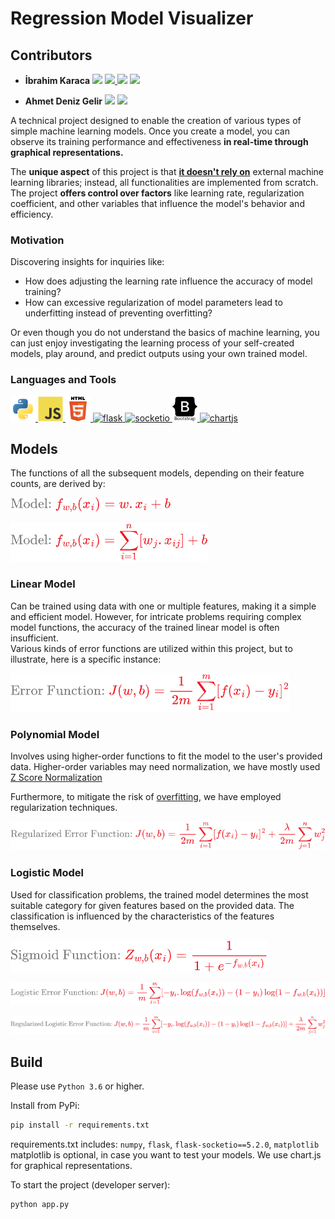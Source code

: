 # Regression Model Visualizer

## **Contributors**
- **İbrahim Karaca**
  <img src="https://raw.githubusercontent.com/ultralytics/assets/main/social/logo-transparent.png" width="2.5%"/>
      <a href="https://github.com/karaca-i">
          <img
            src="https://media.roboflow.com/notebooks/template/icons/purple/github.png?ik-sdk-version=javascript-1.4.3&updatedAt=1672949633691"
            width="2.5%"
          />
      </a>
  <img src="https://raw.githubusercontent.com/ultralytics/assets/main/social/logo-transparent.png" width="2.5%"/>
      <a href="https://www.linkedin.com/in/karaca-ibrahim/">
          <img
            src="https://media.roboflow.com/notebooks/template/icons/purple/linkedin.png?ik-sdk-version=javascript-1.4.3&updatedAt=1672949633691"
            width="2.5%"
          />
      </a>   
      
- **Ahmet Deniz Gelir**
  <img src="https://raw.githubusercontent.com/ultralytics/assets/main/social/logo-transparent.png" width="2.5%"/>
      <a href="https://github.com/adenizgelir0">
          <img
            src="https://media.roboflow.com/notebooks/template/icons/purple/github.png?ik-sdk-version=javascript-1.4.3&updatedAt=1672949633691"
            width="2.5%"
          />
      </a>  

A technical project designed to enable the creation of various types of simple machine learning models.
Once you create a model, you can observe its training performance and effectiveness **in real-time through graphical 
representations.**

The **unique aspect** of this project 
is that <ins>**it doesn't rely on**</ins> external machine learning libraries; instead, all functionalities are implemented from scratch. 
The project **offers control over factors** like learning rate, regularization coefficient, and other 
variables that influence the model's behavior and efficiency.

<h3 align="left">Motivation</h3>  
Discovering insights for inquiries like:  

- How does adjusting the learning rate influence the accuracy of model training?
- How can excessive regularization of model parameters lead to underfitting instead of preventing overfitting?

Or even though you do not understand the basics of machine learning, you can just enjoy investigating the learning process of your self-created models, play around, and predict outputs using your own trained model.

<h3 align="left">Languages and Tools</h3>
<p align="left"> <a href="https://www.python.org" target="_blank" rel="noreferrer"> <img src="https://raw.githubusercontent.com/devicons/devicon/master/icons/python/python-original.svg" alt="python" width="40" height="40"/> </a> <a href="https://developer.mozilla.org/en-US/docs/Web/JavaScript" target="_blank" rel="noreferrer"> <img src="https://raw.githubusercontent.com/devicons/devicon/master/icons/javascript/javascript-original.svg" alt="javascript" width="40" height="40"/> </a> <a href="https://www.w3.org/html/" target="_blank" rel="noreferrer"> <img src="https://raw.githubusercontent.com/devicons/devicon/master/icons/html5/html5-original-wordmark.svg" alt="html5" width="40" height="40"/> </a>  <a href="https://flask.palletsprojects.com/" target="_blank" rel="noreferrer"> <img src="https://www.vectorlogo.zone/logos/pocoo_flask/pocoo_flask-icon.svg" alt="flask" width="40" height="40"/> </a> <a href="https://socket.io/" target="_blank" rel="noreferrer"> <img src="https://www.vectorlogo.zone/logos/socketio/socketio-icon.svg" alt="socketio" width="40" height="40"/> </a> <a href="https://getbootstrap.com" target="_blank" rel="noreferrer"> <img src="https://raw.githubusercontent.com/devicons/devicon/master/icons/bootstrap/bootstrap-plain-wordmark.svg" alt="bootstrap" width="40" height="40"/> </a> <a href="https://www.chartjs.org" target="_blank" rel="noreferrer"> <img src="https://www.chartjs.org/media/logo-title.svg" alt="chartjs" width="40" height="40"/> </a> </p> 

## Models
The functions of all the subsequent models, depending on their feature counts, are derived by:

![single](https://github.com/karaca-i/RegressionModel/blob/main/images/singlemodel.png)

![multi](https://github.com/karaca-i/RegressionModel/blob/main/images/multimodel.png)

### Linear Model
Can be trained using data with one or multiple features, making it a simple and efficient model. However, for intricate problems requiring complex model functions, the accuracy of the trained linear model is often insufficient.  
Various kinds of error functions are utilized within this project, but to illustrate, here is a specific instance:

![error](https://github.com/karaca-i/RegressionModel/blob/main/images/costfunc.png)

### Polynomial Model 
Involves using higher-order functions to fit the model to the user's provided data.
Higher-order variables may need normalization, we have mostly used [Z Score Normalization](https://en.wikipedia.org/wiki/Standard_score)

Furthermore, to mitigate the risk of [overfitting](https://en.wikipedia.org/wiki/Overfitting), we have employed regularization techniques.

![regerror](https://github.com/karaca-i/RegressionModel/blob/main/images/regerror.png)
### Logistic Model 
Used for classification problems, the trained model determines the most suitable category for given features based on the provided data. The classification is influenced by the characteristics of the features themselves.

![sigmoid](https://github.com/karaca-i/RegressionModel/blob/main/images/sigmoid.png)

![logerr](https://github.com/karaca-i/RegressionModel/blob/main/images/logerr.png)

![logregerr](https://github.com/karaca-i/RegressionModel/blob/main/images/logregerr.png)

## Build
Please use `Python 3.6` or higher.  

Install from PyPi:
```bash
pip install -r requirements.txt
```

requirements.txt includes: `numpy`, `flask`, `flask-socketio==5.2.0`, `matplotlib`  
matplotlib is optional, in case you want to test your models. We use chart.js for graphical representations.  

To start the project (developer server):
```bash
python app.py
```
